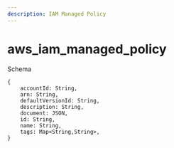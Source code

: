 ```yaml
---
description: IAM Managed Policy
---
```


# aws_iam_managed_policy

Schema
```
{
	accountId: String,
	arn: String,
	defaultVersionId: String,
	description: String,
	document: JSON,
	id: String,
	name: String,
	tags: Map<String,String>,
}
```
